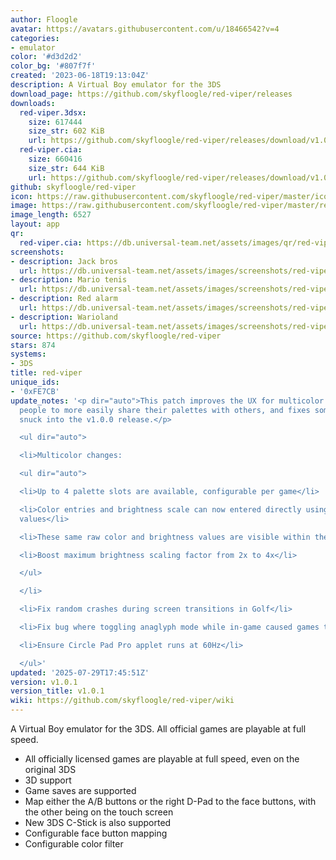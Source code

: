 ```yaml
---
author: Floogle
avatar: https://avatars.githubusercontent.com/u/18466542?v=4
categories:
- emulator
color: '#d3d2d2'
color_bg: '#807f7f'
created: '2023-06-18T19:13:04Z'
description: A Virtual Boy emulator for the 3DS
download_page: https://github.com/skyfloogle/red-viper/releases
downloads:
  red-viper.3dsx:
    size: 617444
    size_str: 602 KiB
    url: https://github.com/skyfloogle/red-viper/releases/download/v1.0.1/red-viper.3dsx
  red-viper.cia:
    size: 660416
    size_str: 644 KiB
    url: https://github.com/skyfloogle/red-viper/releases/download/v1.0.1/red-viper.cia
github: skyfloogle/red-viper
icon: https://raw.githubusercontent.com/skyfloogle/red-viper/master/icon.png
image: https://raw.githubusercontent.com/skyfloogle/red-viper/master/resources/banner.png
image_length: 6527
layout: app
qr:
  red-viper.cia: https://db.universal-team.net/assets/images/qr/red-viper-cia.png
screenshots:
- description: Jack bros
  url: https://db.universal-team.net/assets/images/screenshots/red-viper/jack-bros.png
- description: Mario tenis
  url: https://db.universal-team.net/assets/images/screenshots/red-viper/mario-tenis.png
- description: Red alarm
  url: https://db.universal-team.net/assets/images/screenshots/red-viper/red-alarm.png
- description: Warioland
  url: https://db.universal-team.net/assets/images/screenshots/red-viper/warioland.png
source: https://github.com/skyfloogle/red-viper
stars: 874
systems:
- 3DS
title: red-viper
unique_ids:
- '0xFE7CB'
update_notes: '<p dir="auto">This patch improves the UX for multicolor mode, allowing
  people to more easily share their palettes with others, and fixes some bugs that
  snuck into the v1.0.0 release.</p>

  <ul dir="auto">

  <li>Multicolor changes:

  <ul dir="auto">

  <li>Up to 4 palette slots are available, configurable per game</li>

  <li>Color entries and brightness scale can now entered directly using hex color
  values</li>

  <li>These same raw color and brightness values are visible within the emulator</li>

  <li>Boost maximum brightness scaling factor from 2x to 4x</li>

  </ul>

  </li>

  <li>Fix random crashes during screen transitions in Golf</li>

  <li>Fix bug where toggling anaglyph mode while in-game caused games to speed up</li>

  <li>Ensure Circle Pad Pro applet runs at 60Hz</li>

  </ul>'
updated: '2025-07-29T17:45:51Z'
version: v1.0.1
version_title: v1.0.1
wiki: https://github.com/skyfloogle/red-viper/wiki
---
```

A Virtual Boy emulator for the 3DS. All official games are playable at full speed.
* All officially licensed games are playable at full speed, even on the original 3DS
* 3D support
* Game saves are supported
* Map either the A/B buttons or the right D-Pad to the face buttons, with the other being on the touch screen
* New 3DS C-Stick is also supported
* Configurable face button mapping
* Configurable color filter